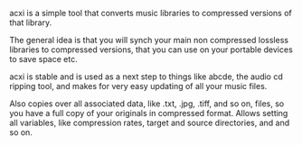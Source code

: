 acxi is a simple tool that converts music libraries to compressed versions of that library.

The general idea is that you will synch your main non compressed lossless libraries to compressed versions, that you can use on your portable devices to save space etc.

acxi is stable and is used as a next step to things like abcde, the audio cd ripping tool, and makes for very easy updating of all your music files.

Also copies over all associated data, like .txt, .jpg, .tiff, and so on, files, so you have a full copy of your originals in compressed format. Allows setting all variables, like compression rates, target and source directories, and and so on.